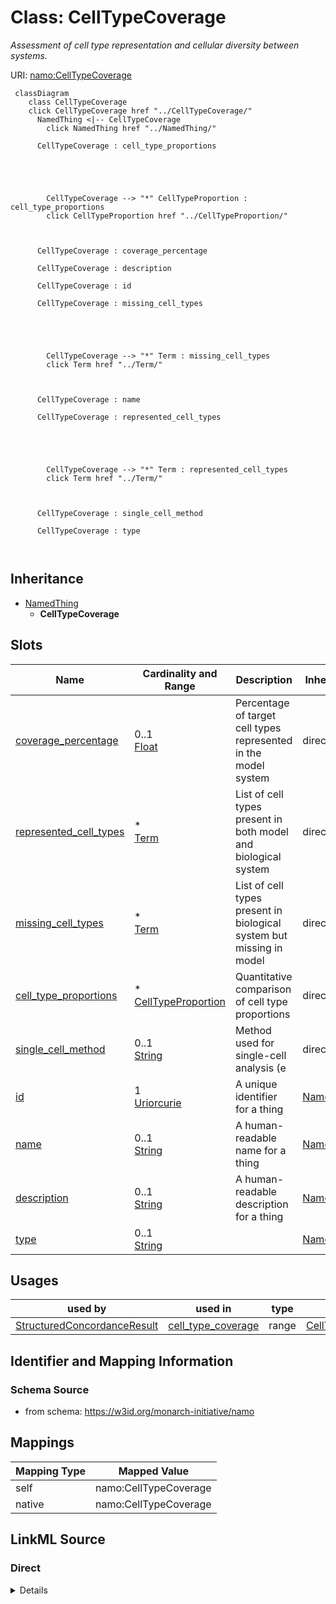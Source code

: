 

# Class: CellTypeCoverage 


_Assessment of cell type representation and cellular diversity between systems._





URI: [namo:CellTypeCoverage](https://w3id.org/monarch-initiative/namo/CellTypeCoverage)





```mermaid
 classDiagram
    class CellTypeCoverage
    click CellTypeCoverage href "../CellTypeCoverage/"
      NamedThing <|-- CellTypeCoverage
        click NamedThing href "../NamedThing/"
      
      CellTypeCoverage : cell_type_proportions
        
          
    
        
        
        CellTypeCoverage --> "*" CellTypeProportion : cell_type_proportions
        click CellTypeProportion href "../CellTypeProportion/"
    

        
      CellTypeCoverage : coverage_percentage
        
      CellTypeCoverage : description
        
      CellTypeCoverage : id
        
      CellTypeCoverage : missing_cell_types
        
          
    
        
        
        CellTypeCoverage --> "*" Term : missing_cell_types
        click Term href "../Term/"
    

        
      CellTypeCoverage : name
        
      CellTypeCoverage : represented_cell_types
        
          
    
        
        
        CellTypeCoverage --> "*" Term : represented_cell_types
        click Term href "../Term/"
    

        
      CellTypeCoverage : single_cell_method
        
      CellTypeCoverage : type
        
      
```





## Inheritance
* [NamedThing](NamedThing.md)
    * **CellTypeCoverage**



## Slots

| Name | Cardinality and Range | Description | Inheritance |
| ---  | --- | --- | --- |
| [coverage_percentage](coverage_percentage.md) | 0..1 <br/> [Float](Float.md) | Percentage of target cell types represented in the model system | direct |
| [represented_cell_types](represented_cell_types.md) | * <br/> [Term](Term.md) | List of cell types present in both model and biological system | direct |
| [missing_cell_types](missing_cell_types.md) | * <br/> [Term](Term.md) | List of cell types present in biological system but missing in model | direct |
| [cell_type_proportions](cell_type_proportions.md) | * <br/> [CellTypeProportion](CellTypeProportion.md) | Quantitative comparison of cell type proportions | direct |
| [single_cell_method](single_cell_method.md) | 0..1 <br/> [String](String.md) | Method used for single-cell analysis (e | direct |
| [id](id.md) | 1 <br/> [Uriorcurie](Uriorcurie.md) | A unique identifier for a thing | [NamedThing](NamedThing.md) |
| [name](name.md) | 0..1 <br/> [String](String.md) | A human-readable name for a thing | [NamedThing](NamedThing.md) |
| [description](description.md) | 0..1 <br/> [String](String.md) | A human-readable description for a thing | [NamedThing](NamedThing.md) |
| [type](type.md) | 0..1 <br/> [String](String.md) |  | [NamedThing](NamedThing.md) |





## Usages

| used by | used in | type | used |
| ---  | --- | --- | --- |
| [StructuredConcordanceResult](StructuredConcordanceResult.md) | [cell_type_coverage](cell_type_coverage.md) | range | [CellTypeCoverage](CellTypeCoverage.md) |







## Identifier and Mapping Information






### Schema Source


* from schema: https://w3id.org/monarch-initiative/namo




## Mappings

| Mapping Type | Mapped Value |
| ---  | ---  |
| self | namo:CellTypeCoverage |
| native | namo:CellTypeCoverage |






## LinkML Source

<!-- TODO: investigate https://stackoverflow.com/questions/37606292/how-to-create-tabbed-code-blocks-in-mkdocs-or-sphinx -->

### Direct

<details>
```yaml
name: CellTypeCoverage
description: Assessment of cell type representation and cellular diversity between
  systems.
from_schema: https://w3id.org/monarch-initiative/namo
is_a: NamedThing
attributes:
  coverage_percentage:
    name: coverage_percentage
    description: Percentage of target cell types represented in the model system.
    from_schema: https://w3id.org/monarch-initiative/namo
    rank: 1000
    domain_of:
    - CellTypeCoverage
    range: float
  represented_cell_types:
    name: represented_cell_types
    description: List of cell types present in both model and biological system.
    from_schema: https://w3id.org/monarch-initiative/namo
    rank: 1000
    domain_of:
    - CellTypeCoverage
    range: Term
    multivalued: true
    inlined: true
    inlined_as_list: true
  missing_cell_types:
    name: missing_cell_types
    description: List of cell types present in biological system but missing in model.
    from_schema: https://w3id.org/monarch-initiative/namo
    rank: 1000
    domain_of:
    - CellTypeCoverage
    range: Term
    multivalued: true
    inlined: true
    inlined_as_list: true
  cell_type_proportions:
    name: cell_type_proportions
    description: Quantitative comparison of cell type proportions.
    from_schema: https://w3id.org/monarch-initiative/namo
    rank: 1000
    domain_of:
    - CellTypeCoverage
    range: CellTypeProportion
    multivalued: true
    inlined: true
    inlined_as_list: true
  single_cell_method:
    name: single_cell_method
    description: Method used for single-cell analysis (e.g., scRNA-seq, flow cytometry).
    from_schema: https://w3id.org/monarch-initiative/namo
    rank: 1000
    domain_of:
    - CellTypeCoverage

```
</details>

### Induced

<details>
```yaml
name: CellTypeCoverage
description: Assessment of cell type representation and cellular diversity between
  systems.
from_schema: https://w3id.org/monarch-initiative/namo
is_a: NamedThing
attributes:
  coverage_percentage:
    name: coverage_percentage
    description: Percentage of target cell types represented in the model system.
    from_schema: https://w3id.org/monarch-initiative/namo
    rank: 1000
    alias: coverage_percentage
    owner: CellTypeCoverage
    domain_of:
    - CellTypeCoverage
    range: float
  represented_cell_types:
    name: represented_cell_types
    description: List of cell types present in both model and biological system.
    from_schema: https://w3id.org/monarch-initiative/namo
    rank: 1000
    alias: represented_cell_types
    owner: CellTypeCoverage
    domain_of:
    - CellTypeCoverage
    range: Term
    multivalued: true
    inlined: true
    inlined_as_list: true
  missing_cell_types:
    name: missing_cell_types
    description: List of cell types present in biological system but missing in model.
    from_schema: https://w3id.org/monarch-initiative/namo
    rank: 1000
    alias: missing_cell_types
    owner: CellTypeCoverage
    domain_of:
    - CellTypeCoverage
    range: Term
    multivalued: true
    inlined: true
    inlined_as_list: true
  cell_type_proportions:
    name: cell_type_proportions
    description: Quantitative comparison of cell type proportions.
    from_schema: https://w3id.org/monarch-initiative/namo
    rank: 1000
    alias: cell_type_proportions
    owner: CellTypeCoverage
    domain_of:
    - CellTypeCoverage
    range: CellTypeProportion
    multivalued: true
    inlined: true
    inlined_as_list: true
  single_cell_method:
    name: single_cell_method
    description: Method used for single-cell analysis (e.g., scRNA-seq, flow cytometry).
    from_schema: https://w3id.org/monarch-initiative/namo
    rank: 1000
    alias: single_cell_method
    owner: CellTypeCoverage
    domain_of:
    - CellTypeCoverage
    range: string
  id:
    name: id
    description: A unique identifier for a thing
    from_schema: https://w3id.org/monarch-initiative/namo
    rank: 1000
    slot_uri: schema:identifier
    identifier: true
    alias: id
    owner: CellTypeCoverage
    domain_of:
    - NamedThing
    - Reference
    range: uriorcurie
    required: true
  name:
    name: name
    description: A human-readable name for a thing
    from_schema: https://w3id.org/monarch-initiative/namo
    rank: 1000
    slot_uri: schema:name
    alias: name
    owner: CellTypeCoverage
    domain_of:
    - NamedThing
    range: string
  description:
    name: description
    description: A human-readable description for a thing
    from_schema: https://w3id.org/monarch-initiative/namo
    rank: 1000
    slot_uri: schema:description
    alias: description
    owner: CellTypeCoverage
    domain_of:
    - NamedThing
    range: string
  type:
    name: type
    from_schema: https://w3id.org/monarch-initiative/namo
    rank: 1000
    designates_type: true
    alias: type
    owner: CellTypeCoverage
    domain_of:
    - NamedThing
    range: string

```
</details>